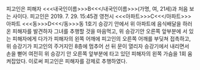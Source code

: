 피고인은 피해자 <<<내국인이름>>>B<<</내국인이름>>>(가명, 여, 21세)과 처음 보는 사이다.
피고인은 2019. 7. 29. 15:45경 영천시 <<<아파트>>>C<<</아파트>>>아파트 <<<동>>>D<<</동>>>동 1호기 승강기 안에서 위 아파트에 음식배달을 하러 온 피해자를 발견하자 그녀를 추행할 것을 마음먹고, 위 승강기안 오른쪽 앞부분에 서 있는 피해자에게 다가가 피해자의 왼쪽 어깨에 피고인의 오른쪽 어깨를 부딪쳐 접촉하고, 위 승강기가 피고인의 주거지인 8층에 멈추어 선 뒤 문이 열리자 승강기에서 내리면서 손을 뻗어 여전히 위 승강기 안 오른쪽 앞부분에 타고 있던 피해자의 왼쪽 가슴을 1회 움켜잡았다.
이로써 피고인은 피해자를 강제로 추행하였다.